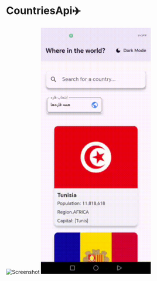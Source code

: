 # CountriesApi✈️

  <tr>
    <td><img src="assets/intro.png" alt="Screenshot" width="300"/></td>
    <td><img src="assets/intro.gif" alt="Demo GIF" width="300"/></td>
  </tr>
</table>

